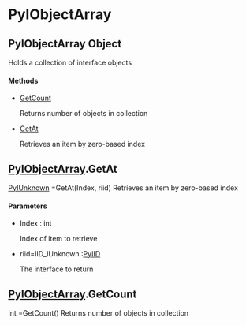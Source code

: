 # PyIObjectArray

## PyIObjectArray Object



Holds a collection of interface objects

#### Methods


  - [GetCount](PyIObjectArray.md#pyiobjectarraygetcount)

    Returns number of objects in collection&nbsp;

  - [GetAt](PyIObjectArray.md#pyiobjectarraygetat)

    Retrieves an item  by zero-based index&nbsp;

## [PyIObjectArray](#pyiobjectarray)\.GetAt

[PyIUnknown](#pyiunknown) =GetAt\(Index, riid\)
Retrieves an item  by zero-based index

#### Parameters


  - Index : int

    Index of item to retrieve

  - riid=IID\_IUnknown :[PyIID](#pyiid)

    The interface to return

## [PyIObjectArray](#pyiobjectarray)\.GetCount



int =GetCount\(\)
Returns number of objects in collection